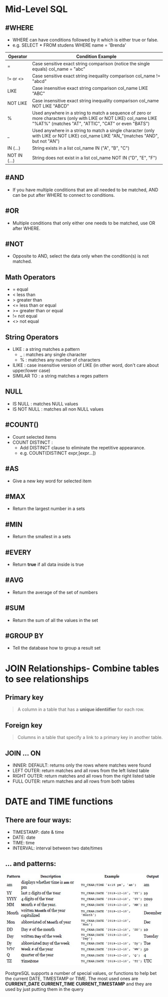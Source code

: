 # Mid-Level SQL
## #WHERE
- WHERE can have conditions followed by it which is either true or false. 
- e.g. SELECT * FROM studens WHERE name = 'Brenda'

| Operator |	Condition	Example |
| ----- | ----- |
| = | Case sensitive exact string comparison (notice the single equals)	col_name = "abc" |
|!= or <>	|Case sensitive exact string inequality comparison	col_name != "abcd" |
| LIKE	|Case insensitive exact string comparison	col_name LIKE "ABC" |
|NOT LIKE	| Case insensitive exact string inequality comparison	col_name NOT LIKE "ABCD" |
| %	| Used anywhere in a string to match a sequence of zero or more characters (only with LIKE or NOT LIKE)	col_name LIKE "%AT%" (matches "AT", "ATTIC", "CAT" or even "BATS") |
| _ |	Used anywhere in a string to match a single character (only with LIKE or NOT LIKE)	col_name LIKE "AN_"(matches "AND", but not "AN") |
| IN (…)	|String exists in a list	col_name IN ("A", "B", "C") |
| NOT IN (…)	|String does not exist in a list	col_name NOT IN ("D", "E", "F") |

## #AND
- If you have multiple conditions that are all needed to be matched, AND can be put after WHERE to connect to conditions.

## #OR
- Multiple conditions that only either one needs to be matched, use OR after WHERE.

## #NOT
- Opposite to AND, select the data only when the condition(s) is not matched.

## Math Operators
- = equal
- < less than
- \> greater than
- <= less than or equal
- \>= greater than or equal
- != not equal
- <> not equal


## String Operators
- LIKE : a string matches a pattern
  - _ : matches any single character
  - % : matches any number of characters
- ILIKE : case insensitive version of LIKE (in other word, don't care about upper/lower case)
- SIMILAR TO : a string matches a reges pattern

## NULL
- IS NULL : matches NULL values
- IS NOT NULL : matches all non NULL values

## #COUNT()
- Count selected items
- COUNT DISTINCT : 
  - Add DISTINCT clause to eliminate the repetitive appearance. 
  - e.g. COUNT(DISTINCT expr,[expr...])

## #AS
- Give a new key word for selected item
## #MAX
- Return the largest number in a sets
## #MIN
- Return the smallest in a sets
## #EVERY
- Return **true** if all data inside is true
## #AVG
- Return the average of the set of numbers
## #SUM
- Return the sum of all the values in the set
## #GROUP BY
- Tell the database how to group a result set

# JOIN Relationships- Combine tables to see relationships
## Primary key
> A column in a table that has a **unique identiifier** for each row.
## Foreign key
> Columns in a table that specify a link to a primary key in another table.
## JOIN ... ON
- INNER: DEFAULT: returns only the rows where matches were found
- LEFT OUTER: return matches and all rows from the left listed table
- RIGHT OUTER: return matches and all rows from the right listed table
- FULL OUTER: return matches and all rows from both tables

# DATE and TIME functions
## There are four ways:
- TIMESTAMP: date & time
- DATE: date
- TIME: time
- INTERVAL: interval between two date/times
## ... and patterns:
![patterns](./date_patterns.JPG)

PostgreSQL supports a number of special values, or functions to help bet the current
DATE, TIMESTAMP or TIME. The most used ones are
**CURRENT_DATE**
**CURRENT_TIME**
**CURRENT_TIMESTAMP**
and they are used by just putting them in the query
